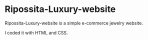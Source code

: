 # Ripossita-Luxury-website
Ripossita-Luxury-website is a simple e-commerce jewelry website.

I coded it with HTML and CSS.

<img src="https://user-images.githubusercontent.com/124313160/237141150-8ddabe23-101e-4274-9dfc-8f835fd13691.png" alt="" >



<img src="https://github-production-user-asset-6210df.s3.amazonaws.com/124313160/237142993-e2799155-b0e9-442d-b15a-c2f7117e3287.png" alt="" >

